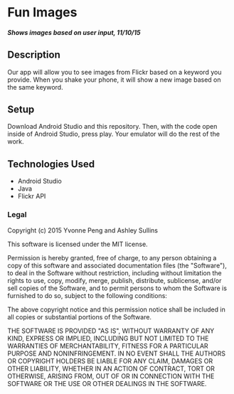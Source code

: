 # Fun Images

##### Shows images based on user input, 11/10/15

## Description

Our app will allow you to see images from Flickr based on a keyword you provide. When you shake your phone, it will show a new image based on the same keyword.

## Setup

Download Android Studio and this repository. Then, with the code open inside of Android Studio, press play. Your emulator will do the rest of the work.

## Technologies Used

- Android Studio
- Java
- Flickr API

### Legal



Copyright (c) 2015 Yvonne Peng and Ashley Sullins

This software is licensed under the MIT license.

Permission is hereby granted, free of charge, to any person obtaining a copy
of this software and associated documentation files (the "Software"), to deal
in the Software without restriction, including without limitation the rights
to use, copy, modify, merge, publish, distribute, sublicense, and/or sell
copies of the Software, and to permit persons to whom the Software is
furnished to do so, subject to the following conditions:

The above copyright notice and this permission notice shall be included in
all copies or substantial portions of the Software.

THE SOFTWARE IS PROVIDED "AS IS", WITHOUT WARRANTY OF ANY KIND, EXPRESS OR
IMPLIED, INCLUDING BUT NOT LIMITED TO THE WARRANTIES OF MERCHANTABILITY,
FITNESS FOR A PARTICULAR PURPOSE AND NONINFRINGEMENT. IN NO EVENT SHALL THE
AUTHORS OR COPYRIGHT HOLDERS BE LIABLE FOR ANY CLAIM, DAMAGES OR OTHER
LIABILITY, WHETHER IN AN ACTION OF CONTRACT, TORT OR OTHERWISE, ARISING FROM,
OUT OF OR IN CONNECTION WITH THE SOFTWARE OR THE USE OR OTHER DEALINGS IN
THE SOFTWARE.